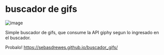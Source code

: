 # buscador de gifs
![image](https://user-images.githubusercontent.com/81722772/122682693-63f06100-d1d1-11eb-9ae8-205e61eccfa7.png)

Simple buscador de gifs, que consume la API giphy segun lo ingresado en el buscador.

Probalo! https://sebasdrewes.github.io/buscador_gifs/
